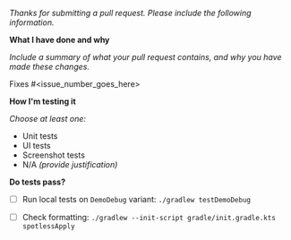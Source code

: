_Thanks for submitting a pull request. Please include the following information._

**What I have done and why**

_Include a summary of what your pull request contains, and why you have made these changes._

Fixes #<issue_number_goes_here>

**How I'm testing it**

_Choose at least one:_

- Unit tests
- UI tests
- Screenshot tests
- N/A _(provide justification)_

**Do tests pass?**

- [ ] Run local tests on `DemoDebug` variant: `./gradlew testDemoDebug`
- [ ] Check formatting: `./gradlew --init-script gradle/init.gradle.kts spotlessApply`

